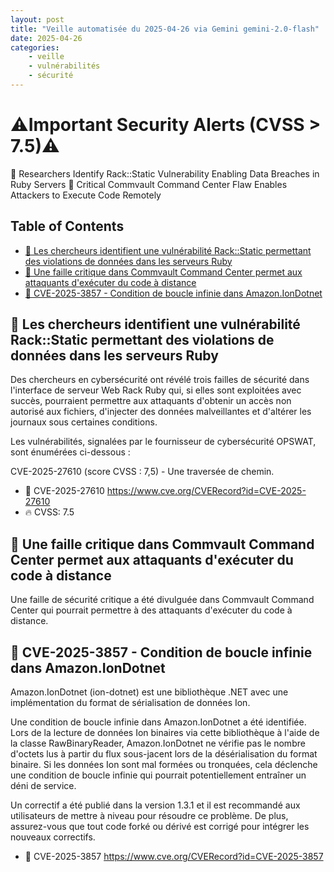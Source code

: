 ```yaml
---
layout: post
title: "Veille automatisée du 2025-04-26 via Gemini gemini-2.0-flash"
date: 2025-04-26
categories:
    - veille
    - vulnérabilités
    - sécurité
---
```


# ⚠️Important Security Alerts (CVSS > 7.5)⚠️
🚨 Researchers Identify Rack::Static Vulnerability Enabling Data Breaches in Ruby Servers
🚨 Critical Commvault Command Center Flaw Enables Attackers to Execute Code Remotely

## Table of Contents

*   [🚨 Les chercheurs identifient une vulnérabilité Rack::Static permettant des violations de données dans les serveurs Ruby](#les-chercheurs-identifient-une-vulnerabilite-rackstatic-permettant-des-violations-de-donnees-dans-les-serveurs-ruby)
*   [🚨 Une faille critique dans Commvault Command Center permet aux attaquants d'exécuter du code à distance](#une-faille-critique-dans-commvault-command-center-permet-aux-attaquants-dexecuter-du-code-a-distance)
*   [🐛 CVE-2025-3857 - Condition de boucle infinie dans Amazon.IonDotnet](#cve-2025-3857---condition-de-boucle-infinie-dans-amazoniondotnet)

## 🚨 Les chercheurs identifient une vulnérabilité Rack::Static permettant des violations de données dans les serveurs Ruby

Des chercheurs en cybersécurité ont révélé trois failles de sécurité dans l'interface de serveur Web Rack Ruby qui, si elles sont exploitées avec succès, pourraient permettre aux attaquants d'obtenir un accès non autorisé aux fichiers, d'injecter des données malveillantes et d'altérer les journaux sous certaines conditions.

Les vulnérabilités, signalées par le fournisseur de cybersécurité OPSWAT, sont énumérées ci-dessous :

CVE-2025-27610 (score CVSS : 7,5) - Une traversée de chemin.

*   🐛 CVE-2025-27610 <https://www.cve.org/CVERecord?id=CVE-2025-27610>
*   🔥 CVSS: 7.5

## 🚨 Une faille critique dans Commvault Command Center permet aux attaquants d'exécuter du code à distance

Une faille de sécurité critique a été divulguée dans Commvault Command Center qui pourrait permettre à des attaquants d'exécuter du code à distance.

## 🐛 CVE-2025-3857 - Condition de boucle infinie dans Amazon.IonDotnet

Amazon.IonDotnet (ion-dotnet) est une bibliothèque .NET avec une implémentation du format de sérialisation de données Ion.

Une condition de boucle infinie dans Amazon.IonDotnet a été identifiée. Lors de la lecture de données Ion binaires via cette bibliothèque à l'aide de la classe RawBinaryReader, Amazon.IonDotnet ne vérifie pas le nombre d'octets lus à partir du flux sous-jacent lors de la désérialisation du format binaire. Si les données Ion sont mal formées ou tronquées, cela déclenche une condition de boucle infinie qui pourrait potentiellement entraîner un déni de service.

Un correctif a été publié dans la version 1.3.1 et il est recommandé aux utilisateurs de mettre à niveau pour résoudre ce problème. De plus, assurez-vous que tout code forké ou dérivé est corrigé pour intégrer les nouveaux correctifs.

*   🐛 CVE-2025-3857 <https://www.cve.org/CVERecord?id=CVE-2025-3857>
